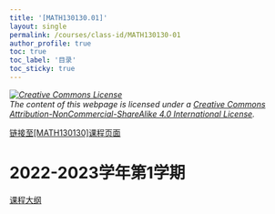 ```yaml
---
title: '[MATH130130.01]'
layout: single
permalink: /courses/class-id/MATH130130-01
author_profile: true
toc: true
toc_label: '目录'
toc_sticky: true
---
```


<div class='notice--warning'>
	<p><i><a rel='license' href='http://creativecommons.org/licenses/by-nc-sa/4.0/'><img alt='Creative Commons License' style='border-width:0' src='https://i.creativecommons.org/l/by-nc-sa/4.0/88x31.png' /></a><br /> The content of this webpage is licensed under a <a rel='license' href='http://creativecommons.org/licenses/by-nc-sa/4.0/'>Creative Commons Attribution-NonCommercial-ShareAlike 4.0 International License</a>.</i></p>
</div>

<a href='https://fdu-math.github.io/courses/MATH130130'>链接至[MATH130130]课程页面<a>

# 2022-2023学年第1学期

<a href='https://fdu-math.github.io/courses/syllabus/MATH130130.01-2022-2023-1 (Encrypted).pdf'>课程大纲</a>